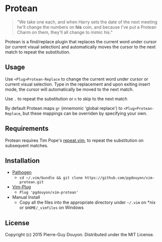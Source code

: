 Protean
=======

> "We take one each, and when Harry sets the date of the next meeting he'll
> change the numbers on **his** coin, and because I've put a Protean Charm on
> them, they'll all change to mimic his."

Protean is a find/replace plugin that replaces the current word under cursor
(or current visual selection) and automatically moves the cursor to the next
match to repeat the substitution.

Usage
-----

Use `<Plug>Protean-Replace` to change the current word under cursor or current
visual selection.  Type in the replacement and upon exiting insert mode, the
cursor will automatically be moved to the next match.

Use `.` to repeat the substitution or `n` to skip to the next match

By default Protean maps `gr` (mnemonic 'global replace') to
`<Plug>Protean-Replace`, but these mappings can be overriden by specifying your
own.


Requirements
------------

Protean requires Tim Pope's [repeat.vim][], to repeat the substitution on
subsequent matches.


Installation
------------

* [Pathogen][]
    * `cd ~/.vim/bundle && git clone https://github.com/pgdouyon/vim-protean.git`
* [Vim-Plug][]
    * `Plug 'pgdouyon/vim-protean'`
* Manual Install
    * Copy all the files into the appropriate directory under `~/.vim` on \*nix or
      `$HOME/_vimfiles` on Windows

License
-------

Copyright (c) 2015 Pierre-Guy Douyon.  Distributed under the MIT License.


[repeat.vim]: https://github.com/tpope/vim-repeat
[Pathogen]: https://github.com/tpope/vim-pathogen
[Vim-Plug]: https://github.com/junegunn/vim-plug
